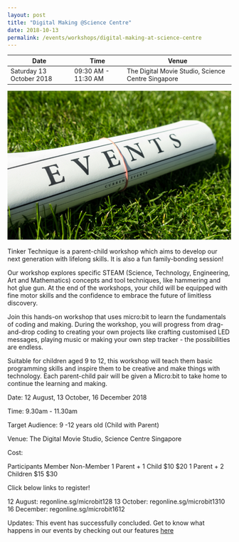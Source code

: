 ```yaml
---
layout: post
title: "Digital Making @Science Centre"
date: 2018-10-13
permalink: /events/workshops/digital-making-at-science-centre
---
```


| Date | Time | Venue |
|--------|---|---|
| Saturday 13 October 2018 | 09:30 AM - 11:30 AM | The Digital Movie Studio, Science Centre Singapore |

![hi](/images/events/generic-event-image.jpg)

Tinker Technique is a parent-child workshop which aims to develop our next generation with lifelong skills. It is also a fun family-bonding session!

Our workshop explores specific STEAM (Science, Technology, Engineering, Art and Mathematics) concepts and tool techniques, like hammering and hot glue gun. At the end of the workshops, your child will be equipped with fine motor skills and the confidence to embrace the future of limitless discovery.

Join this hands-on workshop that uses micro:bit to learn the fundamentals of coding and making. During the workshop, you will progress from drag-and-drop coding to creating your own projects like crafting customised LED messages, playing music or making your own step tracker - the possibilities are endless. 

Suitable for children aged 9 to 12, this workshop will teach them basic programming skills and inspire them to be creative and make things with technology. Each parent-child pair will be given a Micro:bit to take home to continue the learning and making.

 

Date: 12 August, 13 October, 16 December 2018

 

Time: 9.30am - 11.30am

 

Target Audience: 9 -12 years old (Child with Parent) 

 

Venue: The Digital Movie Studio, Science Centre Singapore

 

Cost:

 Participants	  Member	 Non-Member
 1 Parent + 1 Child 	 $10	 $20
 1 Parent + 2 Children	 $15 	 $30
 

Click below links to register!

12 August: regonline.sg/microbit128
13 October: regonline.sg/microbit1310
16 December: regonline.sg/microbit1612

Updates: This event has successfully concluded. Get to know what happens in our events by checking out our features <a href="" target="_blank">here</a>
